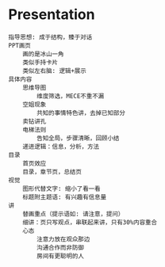 # Presentation
    指导思想: 成于结构，臻于对话
    PPT画页
        画的是冰山一角
        类似手持卡片
        类似左右脑: 逻辑+展示
    具体内容
        思维导图
            维度筛选，MECE不重不漏
        空姐现象
            共知的事情特色讲，去掉已知部分
        卖钻讲孔
        电梯法则
            告知全局，步骤清晰，回顾小结
        递进逻辑：信息，分析，方法
    目录
        首页效应
        目录，章节页，总结页
    视觉
        图形代替文字: 缩小了看一看
        标题附主题语: 有兴趣有信息量
    讲
        替画重点（提示语如: 请注意，提问）
        细讲：页只写观点，串联起来讲，只有30%内容重合
        心态
            注意力放在观众那边
            沟通合作而非防御
            房间有更聪明的人